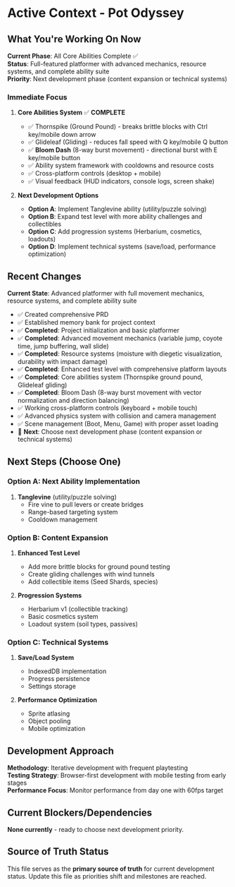 # Active Context - Pot Odyssey

## What You're Working On Now

**Current Phase**: All Core Abilities Complete ✅  
**Status**: Full-featured platformer with advanced mechanics, resource systems, and complete ability suite  
**Priority**: Next development phase (content expansion or technical systems)

### Immediate Focus
1. **Core Abilities System** ✅ **COMPLETE**
   - ✅ Thornspike (Ground Pound) - breaks brittle blocks with Ctrl key/mobile down arrow
   - ✅ Glideleaf (Gliding) - reduces fall speed with Q key/mobile Q button
   - ✅ **Bloom Dash** (8-way burst movement) - directional burst with E key/mobile button
   - ✅ Ability system framework with cooldowns and resource costs
   - ✅ Cross-platform controls (desktop + mobile)
   - ✅ Visual feedback (HUD indicators, console logs, screen shake)

2. **Next Development Options**
   - **Option A**: Implement Tanglevine ability (utility/puzzle solving)
   - **Option B**: Expand test level with more ability challenges and collectibles
   - **Option C**: Add progression systems (Herbarium, cosmetics, loadouts)
   - **Option D**: Implement technical systems (save/load, performance optimization)

## Recent Changes

**Current State**: Advanced platformer with full movement mechanics, resource systems, and complete ability suite
- ✅ Created comprehensive PRD
- ✅ Established memory bank for project context  
- ✅ **Completed**: Project initialization and basic platformer
- ✅ **Completed**: Advanced movement mechanics (variable jump, coyote time, jump buffering, wall slide)
- ✅ **Completed**: Resource systems (moisture with diegetic visualization, durability with impact damage)
- ✅ **Completed**: Enhanced test level with comprehensive platform layouts
- ✅ **Completed**: Core abilities system (Thornspike ground pound, Glideleaf gliding)
- ✅ **Completed**: Bloom Dash (8-way burst movement with vector normalization and direction balancing)
- ✅ Working cross-platform controls (keyboard + mobile touch)
- ✅ Advanced physics system with collision and camera management
- ✅ Scene management (Boot, Menu, Game) with proper asset loading
- 🚧 **Next**: Choose next development phase (content expansion or technical systems)

## Next Steps (Choose One)

### Option A: Next Ability Implementation
1. **Tanglevine** (utility/puzzle solving)
   - Fire vine to pull levers or create bridges
   - Range-based targeting system
   - Cooldown management

### Option B: Content Expansion
1. **Enhanced Test Level**
   - Add more brittle blocks for ground pound testing
   - Create gliding challenges with wind tunnels
   - Add collectible items (Seed Shards, species)

2. **Progression Systems**
   - Herbarium v1 (collectible tracking)
   - Basic cosmetics system
   - Loadout system (soil types, passives)

### Option C: Technical Systems
1. **Save/Load System**
   - IndexedDB implementation
   - Progress persistence
   - Settings storage

2. **Performance Optimization**
   - Sprite atlasing
   - Object pooling
   - Mobile optimization

## Development Approach

**Methodology**: Iterative development with frequent playtesting  
**Testing Strategy**: Browser-first development with mobile testing from early stages  
**Performance Focus**: Monitor performance from day one with 60fps target

## Current Blockers/Dependencies

**None currently** - ready to choose next development priority.

## Source of Truth Status

This file serves as the **primary source of truth** for current development status. Update this file as priorities shift and milestones are reached.